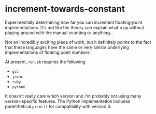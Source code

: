 # increment-towards-constant
Experimentally determining how far you can increment floating-point
implementations. It's not like the theory can explain what's up without playing
around with the manual counting or anything...

Not an incredibly exciting piece of work, but it definitely points to the fact
that these languages have the same or very similar underlying implementations of
floating point numbers.

At present, `run.sh` requires the following
- `gcc`
- `javac`
- `ruby`
- `python`

It doesn't really care which version and I'm probably not using many
version-specific features. The Python implementation includes parenthetical
`print()` for compatibility with version 3.
